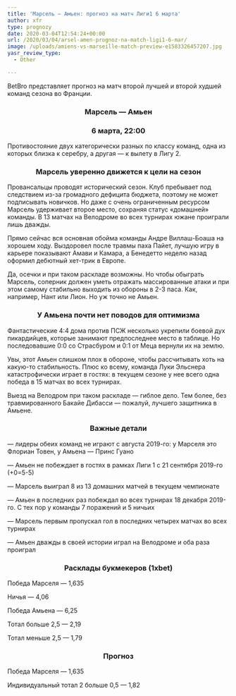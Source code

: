 ```yaml
---
title: 'Марсель — Амьен: прогноз на матч Лиги1 6 марта'
author: xfr
type: prognozy
date: 2020-03-04T12:54:24+00:00
url: /2020/03/04/arsel-amen-prognoz-na-match-ligi1-6-mar/
image: /uploads/amiens-vs-marseille-match-preview-e1583326457207.jpg
yasr_review_type:
  - Other

---
```

BetBro представляет прогноз на матч второй лучшей и второй худшей команд сезона во Франции.

<h3 style="text-align: center">
  <strong>Марсель &#8212; Амьен</strong>
</h3>

<h3 style="text-align: center">
  <strong>6 марта, 22:00</strong>
</h3>

Противостояние двух категорически разных по классу команд, одна из которых близка к серебру, а другая &#8212; к вылету в Лигу 2.

<h3 style="text-align: center">
  Марсель уверенно движется к цели на сезон
</h3>

Провансальцы проводят исторический сезон. Клуб пребывает под следствием из-за громадного дефицита бюджета, поэтому не может подписывать новичков. Но даже с очень ограниченным ресурсом Марсель удерживает второе место, сохраняя статус «домашней» команды. В 13 матчах на Велодроме во всех турнирах южане проиграли лишь дважды.

Прямо сейчас вся основная обойма команды Андре Виллаш-Боаша на хорошем ходу. Выздоровел после травмы паха Пайет, лучшую игру в карьере показывают Амави и Камара, а Бенедетто неделю назад оформил дебютный хет-трик в Европе.
  
Да, осечки и при таком раскладе возможны. Но чтобы обыграть Марсель, соперник должен уметь отражать массированные атаки и при этом самому стабильно выходить из обороны в 2-3 паса. Как, например, Нант или Лион. Но уж точно не Амьен.

<h3 style="text-align: center">
  У Амьена почти нет поводов для оптимизма
</h3>

Фантастические 4:4 дома против ПСЖ несколько укрепили боевой дух пикардийцев, которые занимают предпоследнее место в таблице. Но последовавшие 0:0 со Страсбуром и 0:1 от Меца вернули их на землю.

Увы, этот Амьен слишком плох в обороне, чтобы рассчитывать хоть на какую-то стабильность. Плюс ко всему, команда Луки Эльснера катастрофически играет в гостях: в текущем сезоне у нее всего одна победа в 15 матчах во всех турнирах.

Выезд на Велодром при таком раскладе &#8212; гиблое дело. Тем более, без травмированного Бакайе Дибасси &#8212; пожалуй, лучшего защитника в Амьене.

<h3 style="text-align: center">
  <strong>Важные детали</strong>
</h3>

&#8212; лидеры обеих команд не играют с августа 2019-го: у Марселя это Флориан Товен, у Амьена &#8212; Принс Гуано

&#8212; Амьен не побеждает в гостях в рамках Лиги 1 с 21 сентября 2019-го (+0=5-5)

&#8212; Марсель выиграл 8 из 13 домашних матчей в текущем чемпионате

&#8212; Амьен в последних раз побеждал во всех турнирах 18 декабря 2019-го. С тех пор у команды 7 поражений и 5 ничьих

&#8212; Марсель первым пропускал гол в последних четырех матчах во всех турнирах

&#8212; Амьен дважды в своей истории играл на Велодроме и оба раза проиграл

<h3 style="text-align: center">
  <strong>Расклады букмекеров (1хbet)</strong>
</h3>

Победа Марселя &#8212; 1,635

Ничья &#8212; 4,06

Победа Амьена &#8212; 6,25

Тотал больше 2,5 &#8212; 2,19

Тотал меньше 2,5 &#8212; 1,79

<h3 style="text-align: center">
  <strong>Прогноз</strong>
</h3>

Победа Марселя &#8212; 1,635

Индивидуальный тотал 2 больше 0,5 &#8212; 1,82
